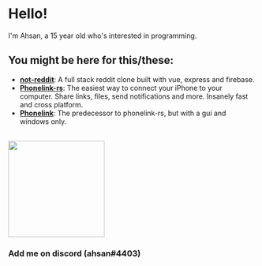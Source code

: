 # Hello!
I'm Ahsan, a 15 year old who's interested in programming. 
<br />

## **You might be here for this/these:**

- **[not-reddit](https://not-reddit.vercel.app)**: A full stack reddit clone built with vue, express and firebase.
- **[Phonelink-rs](https://github.com/ahsan-a/phonelink-rs)**: The easiest way to connect your iPhone to your computer. Share links, files, send notifications and more. Insanely fast and cross platform.
- **[Phonelink](https://github.com/ahsan-a/PhoneLink)**: The predecessor to phonelink-rs, but with a gui and windows only.

<!-- 
## **My favourite tools/langs**:

<code><img height="50" src="https://raw.githubusercontent.com/github/explore/80688e429a7d4ef2fca1e82350fe8e3517d3494d/topics/typescript/typescript.png"></code>
<code><img height="50" src="https://raw.githubusercontent.com/github/explore/80688e429a7d4ef2fca1e82350fe8e3517d3494d/topics/vue/vue.png"></code>
<code><img height="50" src="https://raw.githubusercontent.com/github/explore/80688e429a7d4ef2fca1e82350fe8e3517d3494d/topics/csharp/csharp.png"></code>
<code><img height="50" src="https://upload.wikimedia.org/wikipedia/commons/thumb/0/07/Neovim-mark-flat.svg/1200px-Neovim-mark-flat.svg.png"></code>
<code><img height="50" src="https://raw.githubusercontent.com/github/explore/80688e429a7d4ef2fca1e82350fe8e3517d3494d/topics/lua/lua.png"></code>
<code><img height="50" src="https://raw.githubusercontent.com/github/explore/80688e429a7d4ef2fca1e82350fe8e3517d3494d/topics/nodejs/nodejs.png"></code>
<code><img height="50" src="https://upload.wikimedia.org/wikipedia/commons/thumb/8/84/Deno.svg/1200px-Deno.svg.png"></code>

<br />

## **Things i'd like to learn and improve on:**

<code><img height="50" src="https://raw.githubusercontent.com/github/explore/80688e429a7d4ef2fca1e82350fe8e3517d3494d/topics/c/c.png"></code>
<code><img height="50" src="https://raw.githubusercontent.com/github/explore/80688e429a7d4ef2fca1e82350fe8e3517d3494d/topics/rust/rust.png"></code>
<code><img height="50" src="https://raw.githubusercontent.com/github/explore/80688e429a7d4ef2fca1e82350fe8e3517d3494d/topics/kotlin/kotlin.png"></code>
<code><img height="50" src="https://raw.githubusercontent.com/github/explore/80688e429a7d4ef2fca1e82350fe8e3517d3494d/topics/flutter/flutter.png"></code>
<code><img height="50" src="https://raw.githubusercontent.com/github/explore/80688e429a7d4ef2fca1e82350fe8e3517d3494d/topics/swift/swift.png"></code>
<code><img height="50" src="https://raw.githubusercontent.com/github/explore/80688e429a7d4ef2fca1e82350fe8e3517d3494d/topics/opengl/opengl.png"></code>
 -->
<br />
<img height="195" src="https://github-readme-stats-eight-theta.vercel.app/api/top-langs/?username=ahsan-a&layout=compact&langs_count=8&theme=nord"/>
<!-- <img src="https://github-readme-stats.vercel.app/api?username=ahsan-a&&show_icons=true&theme=nord&line_height=27&v=5" /> -->

### Add me on discord (ahsan#4403)
